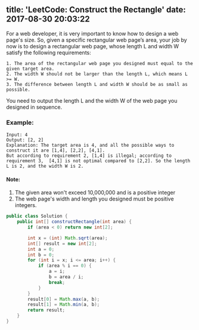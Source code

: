 title: 'LeetCode: Construct the Rectangle'
date: 2017-08-30 20:03:22
---

For a web developer, it is very important to know how to design a web page's size. So, given a specific rectangular web page’s area, your job by now is to design a rectangular web page, whose length L and width W satisfy the following requirements:
```
1. The area of the rectangular web page you designed must equal to the given target area.
2. The width W should not be larger than the length L, which means L >= W.
3. The difference between length L and width W should be as small as possible.
```
You need to output the length L and the width W of the web page you designed in sequence.

### Example:
```
Input: 4
Output: [2, 2]
Explanation: The target area is 4, and all the possible ways to construct it are [1,4], [2,2], [4,1].
But according to requirement 2, [1,4] is illegal; according to requirement 3,  [4,1] is not optimal compared to [2,2]. So the length L is 2, and the width W is 2.
```
#### Note:
1. The given area won't exceed 10,000,000 and is a positive integer
2. The web page's width and length you designed must be positive integers.

```java
public class Solution {
    public int[] constructRectangle(int area) {
        if (area < 0) return new int[2];

        int x = (int) Math.sqrt(area);
        int[] result = new int[2];
        int a = 0;
        int b = 0;
        for (int i = x; i <= area; i++) {
            if (area % i == 0) {
                a = i;
                b = area / i;
                break;
            }
        }
        result[0] = Math.max(a, b);
        result[1] = Math.min(a, b);
        return result;
    }
}
```

